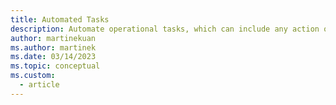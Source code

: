 ```yaml
---
title: Automated Tasks
description: Automate operational tasks, which can include any action or activity you may perform while managing systems, system access, and processes in Azure.
author: martinekuan
ms.author: martinek
ms.date: 03/14/2023
ms.topic: conceptual
ms.custom:
  - article
---
```

